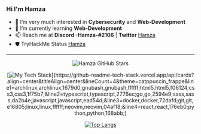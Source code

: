 ### Hi I'm Hamza

<!--
**Hamza12700/Hamza12700** is a ✨ _special_ ✨ repository because its `README.md` (this file) appears on your GitHub profile.
-->

- 👀 I’m very much interested in **Cybersecurity** and **Web-Development**
- 🌱 I’m currently learning **Web-Development**
- 📫 Reach me at **Discord -Hamza-#2106** | **Twitter** [Hamza](https://twitter.com/Hamza_Rash1d)
- 🛡️ TryHackMe Status [Hamza](https://tryhackme.com/p/Mr.Hamza)

--- 

<span align="center">

<div align="center">

![Hamza GitHub Stars](https://github-readme-stats.vercel.app/api?username=hamza12700&show_icons=true&bg_color=24273a&text_color=cad3f5&icon_color=c6a0f6&title_color=8bd5ca)

</div>

<div align="center">

[![My Tech Stack](https://github-readme-tech-stack.vercel.app/api/cards?align=center&titleAlign=center&lineCount=4&theme=catppuccin_frappe&line1=archlinux,archlinux,1679d0;gnubash,gnubash,ffffff;html5,html5,f06124;css3,css3,1f75b7;&line2=typescript,typescript,2776ec;go,go,2594e9;sass,sass,da2b4e;javascript,javascript,ead54d;&line3=docker,docker,72dafd;git,git,e16805;linux,linux,ffffff;neovim,neovim,04af18;&line4=react,react,176eb0;python,python,168abb;)](https://github-readme-tech-stack.vercel.app/api/cards?align=center&titleAlign=center&lineCount=4&theme=catppuccin_frappe&line1=archlinux,archlinux,1679d0;gnubash,gnubash,ffffff;html5,html5,f06124;css3,css3,1f75b7;&line2=typescript,typescript,2776ec;go,go,2594e9;sass,sass,da2b4e;javascript,javascript,ead54d;&line3=docker,docker,72dafd;git,git,e16805;linux,linux,ffffff;neovim,neovim,04af18;&line4=react,react,176eb0;python,python,168abb;)

</div>

<div align="center">

[![Top Langs](https://github-readme-stats.vercel.app/api/top-langs/?username=hamza12700&bg_color=24273a&text_color=cad3f5&icon_color=c6a0f6&title_color=8bd5ca)](https://github.com/hamza12700/)

</div>

</span>
